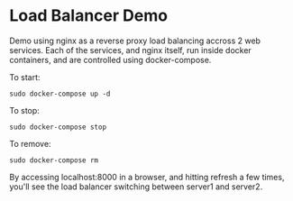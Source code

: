 # Load Balancer Demo

Demo using nginx as a reverse proxy load balancing accross 2 web services.
Each of the services, and nginx itself, run inside docker containers, and 
are controlled using docker-compose.

To start:

```
sudo docker-compose up -d
```

To stop:

```
sudo docker-compose stop
```

To remove:

```
sudo docker-compose rm 
```

By accessing localhost:8000 in a browser, and hitting refresh a few times,
you'll see the load balancer switching between server1 and server2. 
